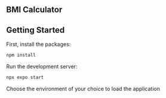 ## BMI Calculator

## Getting Started

First, install the packages:

```bash
npm install
```

Run the development server:

```bash
npx expo start
```

Choose the environment of your choice to load the application
